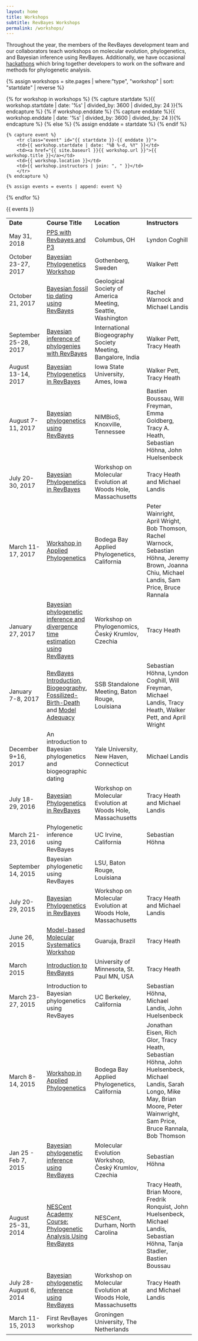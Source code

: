 ```yaml
---
layout: home
title: Workshops
subtitle: RevBayes Workshops
permalink: /workshops/
---
```


Throughout the year, the members of the RevBayes development team and our collaborators teach workshops on molecular evolution, phylogenetics, and Bayesian inference using RevBayes. Additionally, we have occasional <a href="{{ site.baseurl }}{% link workshops/hackathons.md %}">hackathons</a> which bring together developers to work on the software and methods for phylogenetic analysis. 

{% assign workshops = site.pages | where:"type", "workshop" | sort: "startdate" | reverse %}

{% for workshop in workshops %}
	{% capture startdate %}{{ workshop.startdate | date: '%s' | divided_by: 3600 | divided_by: 24 }}{% endcapture %}
    {% if workshop.enddate %}
        {% capture enddate %}{{ workshop.enddate | date: '%s' | divided_by: 3600 | divided_by: 24 }}{% endcapture %}
    {% else %}
        {% assign enddate = startdate %}
    {% endif %}

	{% capture event %}
		<tr class="event" id="{{ startdate }}-{{ enddate }}">
		<td>{{ workshop.startdate | date: "%B %-d, %Y" }}</td>
		<td><a href="{{ site.baseurl }}{{ workshop.url }}">{{ workshop.title }}</a></td>
		<td>{{ workshop.location }}</td>
		<td>{{ workshop.instructors | join: ", " }}</td>
		</tr>
	{% endcapture %}

	{% assign events = events | append: event %}
{% endfor %}

<div id="workshops">
<table class="table table-striped" style="width:100%">
<tr class="header">
<td width="15%"><b>Date</b></td>
<td width="25%"><b>Course Title</b></td>
<td width="25%"><b>Location</b></td>
<td width="25%"><b>Instructors</b></td>
</tr>
{{ events }}
<tr>
    <td>May 31, 2018</td>
    <td><a href="https://revbayes.github.io/revbayes-site/tutorials/model_testing_ppred_inf/">PPS with Revbayes and P3</a></td>
    <td>Columbus, OH</td>
    <td>Lyndon Coghill</td>
</tr>
<tr>
    <td>October 23-27, 2017</td>
    <td><a href="http://www.forbio.uio.no/events/courses/2017/RevBayes_and_BEAST2.html">Bayesian Phylogenetics Workshop</a></td>
    <td>Gothenberg, Sweden</td>
    <td>Walker Pett</td>
</tr>
<tr>
    <td>October 21, 2017</td>
    <td><a href="https://github.com/mlandis/revbayes_fossils">Bayesian fossil tip dating using RevBayes</a></td>
    <td>Geological Society of America Meeting, Seattle, Washington</td>
    <td>Rachel Warnock and Michael Landis</td>
</tr>
<tr>
    <td>September 25-28, 2017</td>
    <td><a href="https://github.com/phyloworks/revbayes-workshop2017">Bayesian inference of phylogenies with RevBayes</a></td>
    <td>International Biogeography Society Meeting, Bangalore, India</td>
    <td>Walker Pett, Tracy Heath</td>
</tr>
<tr>
    <td>August 13-14, 2017</td>
    <td><a href="https://github.com/phyloworks/revbayes-workshop2017">Bayesian Phylogenetics in RevBayes</a></td>
    <td>Iowa State University, Ames, Iowa</td>
    <td>Walker Pett, Tracy Heath</td>
</tr>
<tr>
    <td>August 7-11, 2017</td>
    <td><a href="http://www.nimbios.org/tutorials/revbayes">Bayesian phylogenetics using RevBayes</a></td>
    <td>NIMBioS, Knoxville, Tennessee</td>
    <td>Bastien Boussau, Will Freyman, Emma Goldberg, Tracy A. Heath, Sebastian Höhna, John Huelsenbeck</td>
</tr>
<tr>
    <td>July 20-30, 2017</td>
    <td><a href="https://molevol.mbl.edu/index.php/RevBayes">Bayesian Phylogenetics in RevBayes</a></td>
    <td>Workshop on Molecular Evolution at Woods Hole, Massachusetts</td>
    <td>Tracy Heath and Michael Landis</td>
</tr>
<tr>
    <td>March 11-17, 2017</td>
    <td><a href="http://treethinkers.org/2017-bodega-applied-phylogenetics-workshop/">Workshop in Applied Phylogenetics</a></td>
    <td>Bodega Bay Applied Phylogenetics, California</td>
    <td>Peter Wainright, April Wright, Bob Thomson, Rachel Warnock, Sebastian Höhna,
    Jeremy Brown, Joanna Chiu, Michael Landis, Sam Price, Bruce Rannala</td>
</tr>
<tr>
    <td>January 27, 2017</td>
    <td><a href="http://evomics.org/2017-workshop-on-phylogenomics-cesky-krumlov/">Bayesian phylogenetic inference and divergence time estimation using RevBayes</a></td>
    <td>Workshop on Phylogenomics, Český Krumlov, Czechia</td>
    <td>Tracy Heath</td>
</tr>
<tr>
    <td>January 7-8, 2017</td>
    <td>
        <a href="https://github.com/ssb2017/revbayes_intro">RevBayes Introduction</a>, 
        <a href="https://github.com/ssb2017/revbayes_biogeography">Biogeography</a>, 
        <a href="https://github.com/ssb2017/revbayes_fossils">Fossilized-Birth-Death</a> and 
        <a href="https://github.com/ssb2017/revbayes_reliability">Model Adequacy</a>
    </td>
    <td>SSB Standalone Meeting, Baton Rouge, Louisiana</td>
    <td>Sebastian Höhna, Lyndon Coghill, Will Freyman, Michael Landis, Tracy Heath, Walker Pett, and April Wright</td>
</tr>
<tr>
    <td>December 9+16, 2017</td>
    <td>An introduction to Bayesian phylogenetics and biogeographic dating</td>
    <td>Yale University, New Haven, Connecticut</td>
    <td>Michael Landis</td>
</tr>
<tr>
    <td>July 18-29, 2016</td>
    <td><a href="https://molevol.mbl.edu/index.php/RevBayes">Bayesian Phylogenetics in RevBayes</a></td>
    <td>Workshop on Molecular Evolution at Woods Hole, Massachusetts</td>
    <td>Tracy Heath and Michael Landis</td>
</tr>
<tr>
    <td>March 21-23, 2016</td>
    <td>Phylogenetic inference using RevBayes</td>
    <td>UC Irvine, California</td>
    <td>Sebastian Höhna</td>
</tr>
<tr>
    <td>September 14, 2015</td>
    <td>Bayesian phylogenetic using RevBayes</td>
    <td>LSU, Baton Rouge, Louisiana</td>
    <td></td>
</tr>
<tr>
    <td>July 20-29, 2015</td>
    <td><a href="https://molevol.mbl.edu/index.php/RevBayes">Bayesian Phylogenetics in RevBayes</a></td>
    <td>Workshop on Molecular Evolution at Woods Hole, Massachusetts</td>
    <td>Tracy Heath and Michael Landis</td>
</tr>
<tr>
    <td>June 26, 2015</td>
    <td><a href="http://phyloworks.org/resources/evol2015ws.html">Model-based Molecular Systematics Workshop</a></td>
    <td>Guaruja, Brazil</td>
    <td>Tracy Heath</td>
</tr>
<tr>
    <td>March 2015</td>
    <td><a href="http://phyloworks.org/resources/revbayesintro.html">Introduction to RevBayes</a></td>
    <td>University of Minnesota, St. Paul MN, USA</td>
    <td>Tracy Heath</td>
</tr>
<tr>
    <td>March 23-27, 2015</td>
    <td>Introduction to Bayesian phylogenetics using RevBayes</td>
    <td>UC Berkeley, California</td>
    <td>Sebastian Höhna, Michael Landis, John Huelsenbeck</td>
</tr>
<tr>
    <td>March 8-14, 2015</td>
    <td><a href="http://treethinkers.org/2015-bodega-applied-phylogenetics-workshop/">Workshop in Applied Phylogenetics</a></td>
    <td>Bodega Bay Applied Phylogenetics, California</td>
    <td>Jonathan Eisen, Rich Glor, Tracy Heath, Sebastian Höhna, John Huelsenbeck, Michael Landis, Sarah Longo, Mike May, Brian Moore, Peter Wainwright, Sam Price, Bruce Rannala, Bob Thomson</td>
</tr>
<tr>
    <td>Jan 25 - Feb 7, 2015</td>
    <td><a href="http://evomics.org/workshops/workshop-on-molecular-evolution/2015-workshop-on-molecular-evolution-cesky-krumlov/">Bayesian phylogenetic inference using RevBayes</a></td>
    <td>Molecular Evolution Workshop, Český Krumlov, Czechia</td>
    <td>Sebastian Höhna</td>
</tr>
<tr>
    <td>August 25-31, 2014</td>
    <td><a href="https://www.nescent.org/science/awards_summary.php-id=431.html">NESCent Academy Course: Phylogenetic Analysis Using RevBayes</a></td>
    <td>NESCent, Durham, North Carolina</td>
    <td>Tracy Heath, Brian Moore, Fredrik Ronquist, John Huelsenbeck, Michael Landis, Sebastian Höhna, Tanja Stadler, Bastien Boussau</td>
</tr>
<tr>
    <td>July 28-August 6, 2014</td>
    <td><a href="https://molevol.mbl.edu/index.php/RevBayes">Bayesian phylogenetic inference using RevBayes</a></td>
    <td>Workshop on Molecular Evolution at Woods Hole, Massachusetts</td>
    <td>Tracy Heath and Michael Landis</td>
</tr>
<tr>
    <td>March 11-15, 2013</td>
    <td>First RevBayes workshop</td>
    <td>Groningen University, The Netherlands</td>
    <td></td>
</tr>
</table>
</div>

<script type="text/javascript" src="{{ site.baseurl }}/assets/js/vendor/jquery.min.js"></script>
<script type="text/javascript" src="{{ site.baseurl }}{% link assets/js/workshops.js %}"></script>